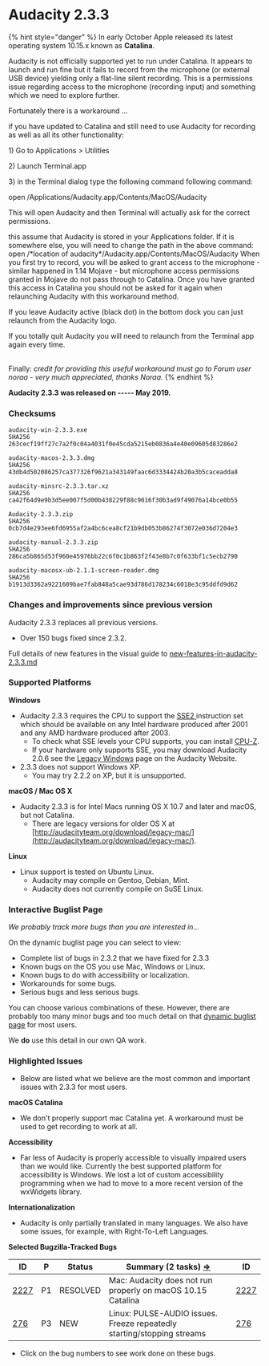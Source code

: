 # Audacity 2.3.3

{% hint style="danger" %}
In early October Apple released its latest operating system 10.15.x known as **Catalina**.

Audacity is not officially supported yet to run under Catalina. It appears to launch and run fine but it fails to record from the microphone (or external USB device) yielding only a flat-line silent recording. This is a permissions issue regarding access to the microphone (recording input) and something which we need to explore further.

Fortunately there is a workaround ...

if you have updated to Catalina and still need to use Audacity for recording as well as all its other functionality:

1\) Go to Applications > Utilities

2\) Launch Terminal.app

3\) in the Terminal dialog type the following command following command:

open /Applications/Audacity.app/Contents/MacOS/Audacity

This will open Audacity and then Terminal will actually ask for the correct permissions.

this assume that Audacity is stored in your Applications folder. If it is somewhere else, you will need to change the path in the above command: open /\*location of audacity\*/Audacity.app/Contents/MacOS/Audacity When you first try to record, you will be asked to grant access to the microphone - similar happened in 1.14 Mojave - but microphone access permissions granted in Mojave do not pass through to Catalina. Once you have granted this access in Catalina you should not be asked for it again when relaunching Audacity with this workaround method.

If you leave Audacity active (black dot) in the bottom dock you can just relaunch from the Audacity logo.

If you totally quit Audacity you will need to relaunch from the Terminal app again every time.

\
Finally: _credit for providing this useful workaround must go to Forum user noraa - very much appreciated, thanks Noraa._
{% endhint %}

**Audacity 2.3.3 was released on ----- May 2019.**

### Checksums

```
audacity-win-2.3.3.exe
SHA256	263cecf19ff27c7a2f0c04a4031f0e45cda5215eb0836a4e40e09605d83286e2

audacity-macos-2.3.3.dmg
SHA256	43db4d502086257ca377326f9621a343149faac6d3334424b20a3b5caceadda8

audacity-minsrc-2.3.3.tar.xz
SHA256	ca42f64d9e9b3d5ee007f5d00b438229f88c9016f30b3ad9f49076a14bce0b55

Audacity-2.3.3.zip
SHA256	0cb7d4e293ee6fd6955af2a4bc6cea8cf21b9db053b86274f3072e036d7204e3

audacity-manual-2.3.3.zip
SHA256	286ca5b865d53f960e45976bb22c6f0c1b863f2f43e8b7c0f633bf1c5ecb2790

audacity-macosx-ub-2.1.1-screen-reader.dmg
SHA256	b1913d3362a9221609bae7fab848a5cae93d786d178234c6018e3c95ddfd9d62
```

### Changes and improvements since previous version

Audacity 2.3.3 replaces all previous versions.

* Over 150 bugs fixed since 2.3.2.

Full details of new features in the visual guide to [new-features-in-audacity-2.3.3.md](new-features-in-audacity-2.3.3.md "mention")

### Supported Platforms

**Windows**

* Audacity 2.3.3 requires the CPU to support the [SSE2 ](http://en.wikipedia.org/wiki/SSE2)instruction set which should be available on any Intel hardware produced after 2001 and any AMD hardware produced after 2003.
  * To check what SSE levels your CPU supports, you can install [CPU-Z](http://www.cpuid.com/softwares/cpu-z.html).
  * If your hardware only supports SSE, you may download Audacity 2.0.6 see the [Legacy Windows](https://www.audacityteam.org/download/legacy-windows/) page on the Audacity Website.
* 2.3.3 does not support Windows XP.
  * You may try 2.2.2 on XP, but it is unsupported.

**macOS / Mac OS X**

* Audacity 2.3.3 is for Intel Macs running OS X 10.7 and later and macOS, but not Catalina.
  * There are legacy versions for older OS X at [http://audacityteam.org/download/legacy-mac/](http://audacityteam.org/download/legacy-mac/).

**Linux**

* Linux support is tested on Ubuntu Linux.
  * Audacity may compile on Gentoo, Debian, Mint.
  * Audacity does not currently compile on SuSE Linux.

### Interactive Buglist Page

_We probably track more bugs than you are interested in..._

On the dynamic buglist page you can select to view:

* Complete list of bugs in 2.3.2 that we have fixed for 2.3.3
* Known bugs on the OS you use Mac, Windows or Linux.
* Known bugs to do with accessibility or localization.
* Workarounds for some bugs.
* Serious bugs and less serious bugs.

You can choose various combinations of these. However, there are probably too many minor bugs and too much detail on that [dynamic buglist page](<../../../../.gitbook/assets/Issues (7)>) for most users.

We **do** use this detail in our own QA work.

### Highlighted Issues

* Below are listed what we believe are the most common and important issues with 2.3.3 for most users.

**macOS Catalina**

* We don't properly support mac Catalina yet. A workaround must be used to get recording to work at all.

**Accessibility**

* Far less of Audacity is properly accessible to visually impaired users than we would like. Currently the best supported platform for accessibility is Windows. We lost a lot of custom accessibility programming when we had to move to a more recent version of the wxWidgets library.

**Internationalization**

* Audacity is only partially translated in many languages. We also have some issues, for example, with Right-To-Left Languages.

**Selected Bugzilla-Tracked Bugs**

| **ID**                                                         | **P** | **Status** | **Summary (2 tasks)** [**⇒**](http://bugzilla.audacityteam.org/buglist.cgi?\&field0-0-0=bug\_id\&type0-0-0=equals\&value0-0-0=276\&field0-0-1=bug\_id\&type0-0-1=equals\&value0-0-1=1585\&field0-0-2=bug\_id\&type0-0-2=equals\&value0-0-2=2227\&field0-1-0=bug\_status\&type0-1-0=notequals\&value0-1-0=CLOSED) | **ID**                                                         |
| -------------------------------------------------------------- | ----- | ---------- | ---------------------------------------------------------------------------------------------------------------------------------------------------------------------------------------------------------------------------------------------------------------------------------------------------------------- | -------------------------------------------------------------- |
| [2227](http://bugzilla.audacityteam.org/show\_bug.cgi?id=2227) | P1    | RESOLVED   | Mac: Audacity does not run properly on macOS 10.15 Catalina                                                                                                                                                                                                                                                      | [2227](http://bugzilla.audacityteam.org/show\_bug.cgi?id=2227) |
| [276](http://bugzilla.audacityteam.org/show\_bug.cgi?id=276)   | P3    | NEW        | Linux: PULSE-AUDIO issues. Freeze repeatedly starting/stopping streams                                                                                                                                                                                                                                           | [276](http://bugzilla.audacityteam.org/show\_bug.cgi?id=276)   |

* Click on the bug numbers to see work done on these bugs.
